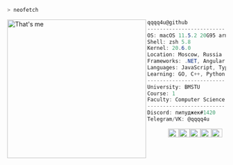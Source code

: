 ```zsh
> neofetch
```

<img align="left" src="https://i.pinimg.com/originals/6c/38/82/6c3882e073c1561915bbe3c92f712e5e.png" alt="That's me" width="320" /> 

```csharp
qqqq4u@github
-------------------------
OS: macOS 11.5.2 20G95 arm64
Shell: zsh 5.8
Kernel: 20.6.0
Location: Moscow, Russia
Frameworks: .NET, Angular
Languages: JavaScript, TypeScript, HTML, CSS, C#
Learning: GO, C++, Python
-------------------------
University: BMSTU
Course: 1
Faculty: Computer Science and Сontrol Systems
-------------------------
Discord: пипуджек#1420
Telegram/VK: @qqqq4u
```
<p align="center">
  &nbsp; &nbsp; &nbsp; &nbsp; &nbsp;
  <img alt="#474342" src="https://via.placeholder.com/15/474342/000000?text=+" width="25" height="20" /><img alt="#fbedf6" src="https://via.placeholder.com/15/fbedf6/000000?text=+" width="25" height="20" /><img alt="#c9594d" src="https://via.placeholder.com/15/c9594d/000000?text=+" width="25" height="20" /><img alt="#f8b9b2" src="https://via.placeholder.com/15/f8b9b2/000000?text=+" width="25" height="20" /><img alt="#ae9c9d" src="https://via.placeholder.com/15/ae9c9d/000000?text=+" width="25" height="20" />
</p>
